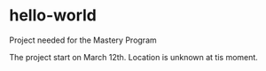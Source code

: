 # hello-world
Project needed for the Mastery Program

The project start on March 12th. Location is unknown at tis moment.
